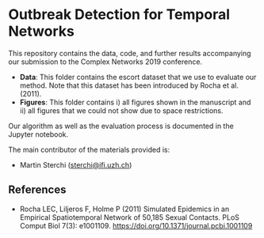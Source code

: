 # Outbreak Detection for Temporal Networks

This repository contains the data, code, and further results accompanying our submission to the Complex Networks 2019 conference.

* **Data**: This folder contains the escort dataset that we use to evaluate our method. Note that this dataset has been introduced by Rocha et al. (2011).
* **Figures**: This folder contains i) all figures shown in the manuscript and ii) all figures that we could not show due to space restrictions.

Our algorithm as well as the evaluation process is documented in the Jupyter notebook.

The main contributor of the materials provided is:
* Martin Sterchi (sterchi@ifi.uzh.ch)

## References
* Rocha LEC, Liljeros F, Holme P (2011) Simulated Epidemics in an Empirical Spatiotemporal Network of 50,185 Sexual Contacts. PLoS Comput Biol 7(3): e1001109. https://doi.org/10.1371/journal.pcbi.1001109